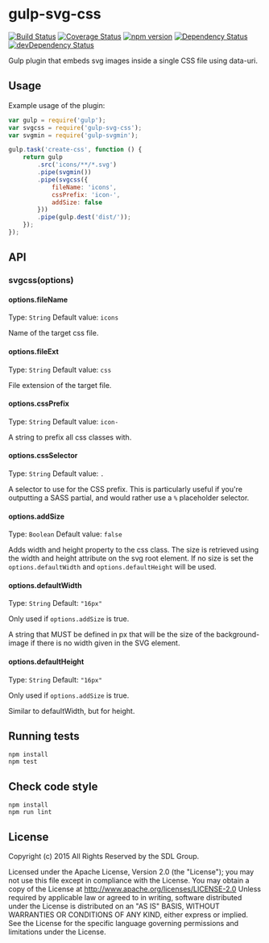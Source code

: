 # gulp-svg-css
[![Build Status](https://travis-ci.org/sdl/gulp-svg-css.svg?branch=master)](https://travis-ci.org/sdl/gulp-svg-css)
[![Coverage Status](https://coveralls.io/repos/github/sdl/gulp-svg-css/badge.svg?branch=master)](https://coveralls.io/github/sdl/gulp-svg-css?branch=master)
[![npm version](https://badge.fury.io/js/gulp-svg-css.svg)](https://badge.fury.io/js/gulp-svg-css)
[![Dependency Status](https://david-dm.org/sdl/gulp-svg-css.svg)](https://david-dm.org/sdl/gulp-svg-css)
[![devDependency Status](https://david-dm.org/sdl/gulp-svg-css/dev-status.svg)](https://david-dm.org/sdl/gulp-svg-css#info=devDependencies)

Gulp plugin that embeds svg images inside a single CSS file using data-uri.

## Usage

Example usage of the plugin:

```javascript
var gulp = require('gulp');
var svgcss = require('gulp-svg-css');
var svgmin = require('gulp-svgmin');

gulp.task('create-css', function () {
	return gulp
		.src('icons/**/*.svg')
		.pipe(svgmin())
		.pipe(svgcss({
			fileName: 'icons',
			cssPrefix: 'icon-',
			addSize: false
		}))
		.pipe(gulp.dest('dist/'));
	});
});
```

## API

### svgcss(options)

#### options.fileName
Type: `String`
Default value: `icons`

Name of the target css file.

#### options.fileExt
Type: `String`
Default value: `css`

File extension of the target file.

#### options.cssPrefix
Type: `String`
Default value: `icon-`

A string to prefix all css classes with.

#### options.cssSelector
Type: `String`
Default value: `.`

A selector to use for the CSS prefix. This is particularly useful if you're outputting a SASS partial, and would rather use a `%` placeholder selector.

#### options.addSize
Type: `Boolean`
Default value: `false`

Adds width and height property to the css class.
The size is retrieved using the width and height attribute on the svg root element. If no size is set the `options.defaultWidth` and `options.defaultHeight` will be used.

#### options.defaultWidth
Type: `String`
Default: `"16px"`

Only used if `options.addSize` is true.

A string that MUST be defined in px that will be the size of the background-image if there is no width given in the SVG element.

#### options.defaultHeight
Type: `String`
Default: `"16px"`

Only used if `options.addSize` is true.

Similar to defaultWidth, but for height.

## Running tests

    npm install
    npm test
    
## Check code style

    npm install
    npm run lint

## License

Copyright (c) 2015 All Rights Reserved by the SDL Group.

Licensed under the Apache License, Version 2.0 (the "License");
you may not use this file except in compliance with the License.
You may obtain a copy of the License at
http://www.apache.org/licenses/LICENSE-2.0
Unless required by applicable law or agreed to in writing, software
distributed under the License is distributed on an "AS IS" BASIS,
WITHOUT WARRANTIES OR CONDITIONS OF ANY KIND, either express or implied.
See the License for the specific language governing permissions and
limitations under the License.
